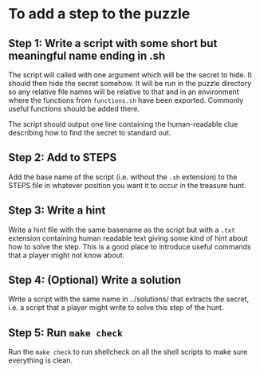 # To add a step to the puzzle

## Step 1: Write a script with some short but meaningful name ending in .sh

The script will called with one argument which will be the secret to hide. It
should then hide the secret somehow. It will be run in the puzzle directory so
any relative file names will be relative to that and in an environment where the
functions from `functions.sh` have been exported. Commonly useful functions
should be added there.

The script should output one line containing the human-readable clue describing
how to find the secret to standard out.

## Step 2: Add to STEPS

Add the base name of the script (i.e. without the `.sh` extension) to the STEPS
file in whatever position you want it to occur in the treasure hunt.

## Step 3: Write a hint

Write a hint file with the same basename as the script but with a `.txt`
extension containing human readable text giving some kind of hint about how to
solve the step. This is a good place to introduce useful commands that a player
might not know about.

## Step 4: (Optional) Write a solution

Write a script with the same name in ../solutions/ that extracts the secret,
i.e. a script that a player might write to solve this step of the hunt.

## Step 5: Run `make check`

Run the `make check` to run shellcheck on all the shell scripts to make sure
everything is clean.